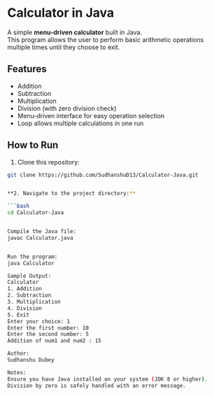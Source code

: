 # Calculator in Java

A simple **menu-driven calculator** built in Java.  
This program allows the user to perform basic arithmetic operations multiple times until they choose to exit.

## Features
- Addition
- Subtraction
- Multiplication
- Division (with zero division check)
- Menu-driven interface for easy operation selection
- Loop allows multiple calculations in one run

## How to Run

1. Clone this repository:

```bash
git clone https://github.com/SudhanshuD13/Calculator-Java.git


**2. Navigate to the project directory:**

```bash
cd Calculator-Java


Compile the Java file:
javac Calculator.java


Run the program:
java Calculator

Sample Output:
Calculator
1. Addition
2. Subtraction
3. Multiplication
4. Division
5. Exit
Enter your choice: 1
Enter the first number: 10
Enter the second number: 5
Addition of num1 and num2 : 15

Author:
Sudhanshu Dubey

Notes:
Ensure you have Java installed on your system (JDK 8 or higher).
Division by zero is safely handled with an error message.
